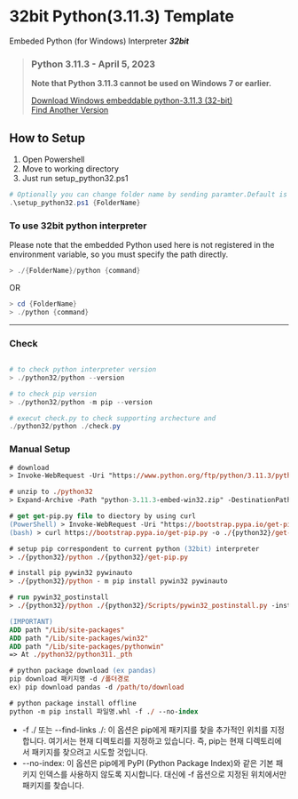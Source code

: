 # 32bit Python(3.11.3) Template

Embeded Python (for Windows) Interpreter  ***32bit***   


> ### Python 3.11.3 - April 5, 2023    
> **Note that Python 3.11.3 cannot be used on Windows 7 or earlier.**
>
> [Download Windows embeddable python-3.11.3 (32-bit)](https://www.python.org/ftp/python/3.11.3/python-3.11.3-embed-win32.zip)  
> [Find Another Version](https://www.python.org/downloads/windows/)

## How to Setup
1. Open Powershell
2. Move to working directory
3. Just run setup_python32.ps1 

```powershell
# Optionally you can change folder name by sending paramter.Default is "python32"
.\setup_python32.ps1 {FolderName}
```

### To use 32bit python interpreter

Please note that the embedded Python used here is not registered in the environment variable, so you must specify the path directly.

```powershell
> ./{FolderName}/python {command}
```

OR

```powershell
> cd {FolderName}
> ./python {command}
```

---
### Check

```powershell

# to check python interpreter version
> ./python32/python --version

# to check pip version
> ./python32/python -m pip --version

# execut check.py to check supporting archecture and 
./python32/python ./check.py

```

### Manual Setup
```ps
# download
> Invoke-WebRequest -Uri "https://www.python.org/ftp/python/3.11.3/python-3.11.3-embed-win32.zip" -OutFile "python-3.11.3-embed-win32.zip"

# unzip to ./python32
> Expand-Archive -Path "python-3.11.3-embed-win32.zip" -DestinationPath "./{python32}"

# get get-pip.py file to diectory by using curl
(PowerShell) > Invoke-WebRequest -Uri "https://bootstrap.pypa.io/get-pip.py" -OutFile ".\{python32}\get-pip.py"
(bash) > curl https://bootstrap.pypa.io/get-pip.py -o ./{python32}/get-pip.py

# setup pip correspondent to current python (32bit) interpreter
> ./{python32}/python ./{python32}/get-pip.py

# install pip pywin32 pywinauto
> ./{python32}/python - m pip install pywin32 pywinauto

# run pywin32_postinstall
> ./{python32}/python ./{python32}/Scripts/pywin32_postinstall.py -install

(IMPORTANT)
ADD path "/Lib/site-packages" 
ADD path "/Lib/site-packages/win32"
ADD path "/Lib/site-packages/pythonwin" 
=> At ./python32/python311._pth

# python package download (ex pandas)
pip download 패키지명 -d /폴더경로
ex) pip download pandas -d /path/to/download

# python package install offline
python -m pip install 파일명.whl -f ./ --no-index

```

- -f ./ 또는 --find-links ./: 이 옵션은 pip에게 패키지를 찾을 추가적인 위치를 지정합니다. 
    여기서는 현재 디렉토리를 지정하고 있습니다. 
    즉, pip는 현재 디렉토리에서 패키지를 찾으려고 시도할 것입니다.
- --no-index: 이 옵션은 pip에게 PyPI (Python Package Index)와 같은 기본 패키지 인덱스를 사용하지 않도록 지시합니다. 
    대신에 -f 옵션으로 지정된 위치에서만 패키지를 찾습니다.


